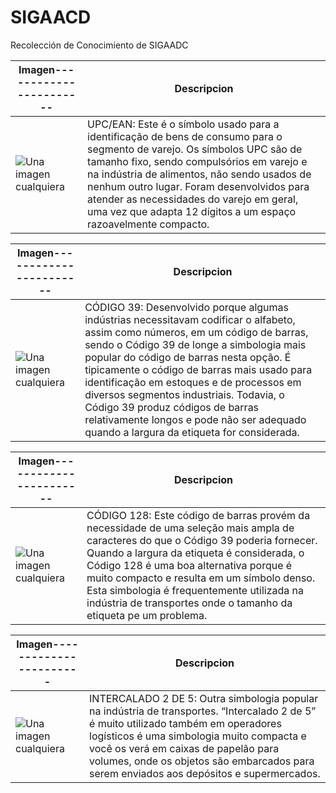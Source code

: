 # SIGAACD
Recolección de Conocimiento de SIGAADC

| Imagen----------------------- | Descripcion |
|-------------------------------|-------------|
|![Una imagen cualquiera](http://imind.com.br/wp-content/uploads/2016/05/ucp_ean.jpg "De 150 x 150 píxeles")| UPC/EAN: Este é o símbolo usado para a identificação de bens de consumo para o segmento de varejo. Os símbolos UPC são de tamanho fixo, sendo compulsórios em varejo e na indústria de alimentos, não sendo usados de nenhum outro lugar. Foram desenvolvidos para atender as necessidades do varejo em geral, uma vez que adapta 12 dígitos a um espaço razoavelmente compacto.|

| Imagen----------------------- | Descripcion |
|-------------------------------|-------------|
|![Una imagen cualquiera](http://imind.com.br/wp-content/uploads/2016/05/code_39.jpg "De 150 x 150 píxeles")|CÓDIGO 39: Desenvolvido porque algumas indústrias necessitavam codificar o alfabeto, assim como números, em um código de barras, sendo o Código 39 de longe a simbologia mais popular do código de barras nesta opção. É tipicamente o código de barras mais usado para identificação em estoques e de processos em diversos segmentos industriais. Todavia, o Código 39 produz códigos de barras relativamente longos e pode não ser adequado quando a largura da etiqueta for considerada.|

| Imagen----------------------- | Descripcion |
|-------------------------------|-------------|
|![Una imagen cualquiera](http://imind.com.br/wp-content/uploads/2016/05/code_128.jpg "De 150 x 150 píxeles")|CÓDIGO 128: Este código de barras provém da necessidade de uma seleção mais ampla de caracteres do que o Código 39 poderia fornecer. Quando a largura da etiqueta é considerada, o Código 128 é uma boa alternativa porque é muito compacto e resulta em um símbolo denso. Esta simbologia é frequentemente utilizada na indústria de transportes onde o tamanho da etiqueta pe um problema.|

| Imagen----------------------- | Descripcion |
|-------------------------------|-------------|
|![Una imagen cualquiera](http://imind.com.br/wp-content/uploads/2016/05/code_128.jpg "De 150 x 150 píxeles")|INTERCALADO 2 DE 5: Outra simbologia popular na indústria de transportes. “Intercalado 2 de 5” é muito utilizado também em operadores logísticos é uma simbologia muito compacta e você os verá em caixas de papelão para volumes, onde os objetos são embarcados para serem enviados aos depósitos e supermercados.|








